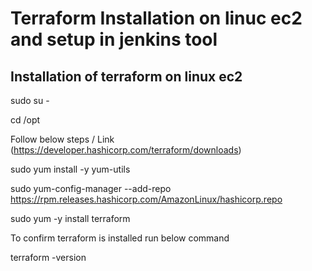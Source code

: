 <h1>Terraform Installation on linuc ec2 and setup in jenkins tool </h1>

<h2>Installation of terraform on linux ec2</h2>

sudo su -

cd /opt

Follow below steps  / Link (https://developer.hashicorp.com/terraform/downloads)

sudo yum install -y yum-utils

sudo yum-config-manager --add-repo https://rpm.releases.hashicorp.com/AmazonLinux/hashicorp.repo

sudo yum -y install terraform

To confirm terraform is installed run below command 

terraform -version 


